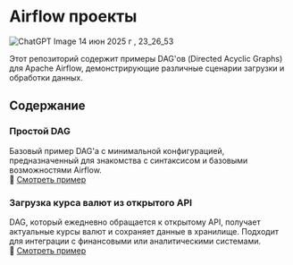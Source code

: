 # Airflow проекты

![ChatGPT Image 14 июн  2025 г , 23_26_53](https://github.com/user-attachments/assets/3e0c44b1-e3ce-49e2-8097-19266d277612)

Этот репозиторий содержит примеры DAG'ов (Directed Acyclic Graphs) для Apache Airflow, демонстрирующие различные сценарии загрузки и обработки данных.

## Содержание

### Простой DAG  
Базовый пример DAG'а с минимальной конфигурацией, предназначенный для знакомства с синтаксисом и базовыми возможностями Airflow.  
🔗 [Смотреть пример](https://github.com/erohin94/de_airflow_project/tree/main/first_dag)

### Загрузка курса валют из открытого API  
DAG, который ежедневно обращается к открытому API, получает актуальные курсы валют и сохраняет данные в хранилище. Подходит для интеграции с финансовыми или аналитическими системами.  
🔗 [Смотреть пример](https://github.com/erohin94/de_airflow_project/tree/main/currencybeacon_api_project)

